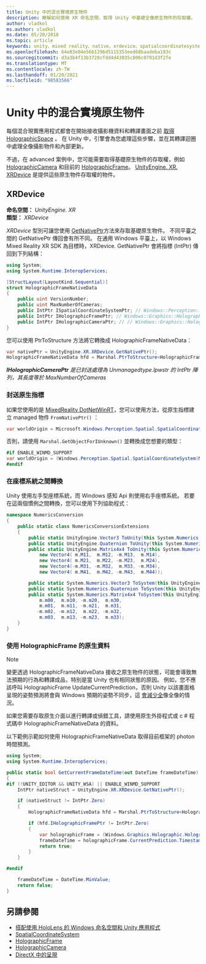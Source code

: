 ```yaml
---
title: Unity 中的混合實境原生物件
description: 瞭解如何使用 XR 命名空間，取得 Unity 中基礎全像原生物件的存取權。
author: vladkol
ms.author: vladkol
ms.date: 05/20/2018
ms.topic: article
keywords: unity、mixed reality、native、xrdevice、spatialcoordinatesystem、holographicframe、holographiccamera、ispatialcoordinatesystem、iholographicframe、iholographiccamera、getnativeptr、mixed reality 耳機、windows mixed reality 耳機、虛擬實境耳機
ms.openlocfilehash: 64e83e04e56b1296d5115353eed68baadeba193c
ms.sourcegitcommit: d3a3b4f13b3728cfdd4d43035c806c0791d3f2fe
ms.translationtype: MT
ms.contentlocale: zh-TW
ms.lasthandoff: 01/20/2021
ms.locfileid: "98583566"
---
```

# <a name="mixed-reality-native-objects-in-unity"></a>Unity 中的混合實境原生物件

每個混合現實應用程式都會在開始接收攝影機資料和轉譯畫面之前 [取得 HolographicSpace](../native/getting-a-holographicspace.md) 。 在 Unity 中，引擎會為您處理這些步驟，並在其轉譯迴圈中處理全像攝影物件和內部更新。

不過，在 advanced 案例中，您可能需要取得基礎原生物件的存取權，例如 <a href="/uwp/api/windows.graphics.holographic.holographiccamera" target="_blank">HolographicCamera</a> 和目前的 <a href="/uwp/api/windows.graphics.holographic.holographicframe" target="_blank">HolographicFrame</a>。 <a href="https://docs.unity3d.com/ScriptReference/XR.XRDevice.html" target="_blank">UnityEngine. XR. XRDevice</a> 是提供這些原生物件存取權的物件。

## <a name="xrdevice"></a>XRDevice 

**命名空間：** *UnityEngine. XR*<br>
**類型：** *XRDevice*

*XRDevice* 型別可讓您使用 <a href="https://docs.unity3d.com/ScriptReference/XR.XRDevice.GetNativePtr.html" target="_blank">GetNativePtr</a>方法來存取基礎原生物件。 不同平臺之間的 GetNativePtr 傳回會有所不同。 在通用 Windows 平臺上，以 Windows Mixed Reality XR SDK 為目標時，XRDevice. GetNativePtr 會將指標 (IntPtr) 傳回到下列結構： 

```cs
using System;
using System.Runtime.InteropServices;

[StructLayout(LayoutKind.Sequential)]
struct HolographicFrameNativeData
{
    public uint VersionNumber;
    public uint MaxNumberOfCameras;
    public IntPtr ISpatialCoordinateSystemPtr; // Windows::Perception::Spatial::ISpatialCoordinateSystem
    public IntPtr IHolographicFramePtr; // Windows::Graphics::Holographic::IHolographicFrame 
    public IntPtr IHolographicCameraPtr; // // Windows::Graphics::Holographic::IHolographicCamera
}
```
您可以使用 PtrToStructure 方法將它轉換成 HolographicFrameNativeData：
```cs
var nativePtr = UnityEngine.XR.XRDevice.GetNativePtr();
HolographicFrameNativeData hfd = Marshal.PtrToStructure<HolographicFrameNativeData>(nativePtr);
```
***IHolographicCameraPtr** 是已封送處理為 Unmanagedtype.lpwstr 的 IntPtr 陣列，其長度等於 MaxNumberOfCameras* 

### <a name="unmarshaling-native-pointers"></a>封送原生指標

如果您使用的是 [MixedReality DotNetWinRT](https://www.nuget.org/packages/Microsoft.Windows.MixedReality.DotNetWinRT)，您可以使用方法，從原生指標建立 managed 物件 `FromNativePtr()` ：

```cs
var worldOrigin = Microsoft.Windows.Perception.Spatial.SpatialCoordinateSystem.FromNativePtr(hfd.ISpatialCoordinateSystemPtr);
```

否則，請使用 `Marshal.GetObjectForIUnknown()` 並轉換成您想要的類型：

```cs
#if ENABLE_WINMD_SUPPORT
var worldOrigin = (Windows.Perception.Spatial.SpatialCoordinateSystem)Marshal.GetObjectForIUnknown(hfd.ISpatialCoordinateSystemPtr);
#endif
```

### <a name="converting-between-coordinate-systems"></a>在座標系統之間轉換

Unity 使用左手型座標系統，而 Windows 感知 Api 則使用右手座標系統。 若要在這兩個慣例之間轉換，您可以使用下列協助程式：

```cs
namespace NumericsConversion
{
    public static class NumericsConversionExtensions
    {
        public static UnityEngine.Vector3 ToUnity(this System.Numerics.Vector3 v) => new UnityEngine.Vector3(v.X, v.Y, -v.Z);
        public static UnityEngine.Quaternion ToUnity(this System.Numerics.Quaternion q) => new UnityEngine.Quaternion(-q.X, -q.Y, q.Z, q.W);
        public static UnityEngine.Matrix4x4 ToUnity(this System.Numerics.Matrix4x4 m) => new UnityEngine.Matrix4x4(
            new Vector4( m.M11,  m.M12, -m.M13,  m.M14),
            new Vector4( m.M21,  m.M22, -m.M23,  m.M24),
            new Vector4(-m.M31, -m.M32,  m.M33, -m.M34),
            new Vector4( m.M41,  m.M42, -m.M43,  m.M44));

        public static System.Numerics.Vector3 ToSystem(this UnityEngine.Vector3 v) => new System.Numerics.Vector3(v.x, v.y, -v.z);
        public static System.Numerics.Quaternion ToSystem(this UnityEngine.Quaternion q) => new System.Numerics.Quaternion(-q.x, -q.y, q.z, q.w);
        public static System.Numerics.Matrix4x4 ToSystem(this UnityEngine.Matrix4x4 m) => new System.Numerics.Matrix4x4(
            m.m00,  m.m10, -m.m20,  m.m30,
            m.m01,  m.m11, -m.m21,  m.m31,
           -m.m02, -m.m12,  m.m22, -m.m32,
            m.m03,  m.m13, -m.m23,  m.m33);
    }
}
```

### <a name="using-holographicframe-native-data"></a>使用 HolographicFrame 的原生資料

> [!NOTE]
> 變更透過 HolographicFrameNativeData 接收之原生物件的狀態，可能會導致無法預期的行為和轉譯成品，特別是當 Unity 也有相同狀態的原因。  例如，您不應該呼叫 HolographicFrame UpdateCurrentPrediction，否則 Unity 以該畫面格呈現的姿勢預測將會與 Windows 預期的姿勢不同步，這 [會減少全](../platform-capabilities-and-apis/hologram-stability.md)像全像的情況。

如果您需要存取原生介面以進行轉譯或偵錯工具，請使用原生外掛程式或 c # 程式碼中 HolographicFrameNativeData 的資料。 

以下範例示範如何使用 HolographicFrameNativeData 取得目前框架的 photon 時間預測。 

```cs
using System;
using System.Runtime.InteropServices;

public static bool GetCurrentFrameDateTime(out DateTime frameDateTime)
{
#if (!UNITY_EDITOR && UNITY_WSA) || ENABLE_WINMD_SUPPORT
    IntPtr nativeStruct = UnityEngine.XR.XRDevice.GetNativePtr();

    if (nativeStruct != IntPtr.Zero)
    {
        HolographicFrameNativeData hfd = Marshal.PtrToStructure<HolographicFrameNativeData>(nativeStruct);

        if (hfd.IHolographicFramePtr != IntPtr.Zero)
        {
            var holographicFrame = (Windows.Graphics.Holographic.HolographicFrame)Marshal.GetObjectForIUnknown(hfd.IHolographicFramePtr);
            frameDateTime = holographicFrame.CurrentPrediction.Timestamp.TargetTime.DateTime;
            return true;
        }
    }

#endif

    frameDateTime = DateTime.MinValue;
    return false;
}

```

## <a name="see-also"></a>另請參閱

* [搭配使用 HoloLens 的 Windows 命名空間和 Unity 應用程式](using-the-windows-namespace-with-unity-apps-for-hololens.md)
* <a href="/uwp/api/windows.perception.spatial.spatialcoordinatesystem" target="_blank">SpatialCoordinateSystem</a>
* <a href="/uwp/api/windows.graphics.holographic.holographicframe" target="_blank">HolographicFrame</a>
* <a href="/uwp/api/windows.graphics.holographic.holographiccamera" target="_blank">HolographicCamera</a>
* [DirectX 中的呈現](../native/rendering-in-directx.md)